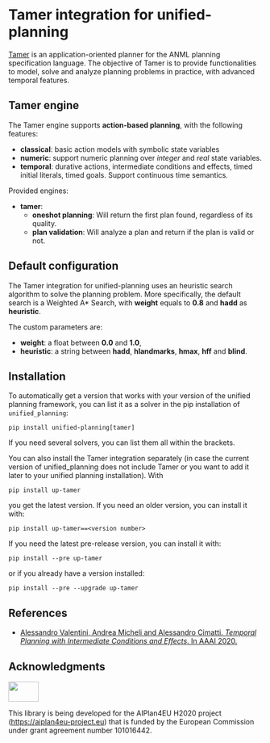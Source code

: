 # Tamer integration for unified-planning
[Tamer](https://tamer.fbk.eu/) is an application-oriented planner for the ANML planning specification language.
The objective of Tamer is to provide functionalities to model, solve and analyze planning problems in practice, with advanced temporal features.


## Tamer engine

The Tamer engine supports **action-based planning**, with the following features:

 - **classical**: basic action models with symbolic state variables
 - **numeric**: support numeric planning over *integer* and *real* state variables.
 - **temporal**: durative actions, intermediate conditions and effects, timed initial literals, timed goals. Support continuous time semantics.


Provided engines:

 - **tamer**:
   - **oneshot planning**: Will return the first plan found, regardless of its quality.
   - **plan validation**: Will analyze a plan and return if the plan is valid or not.


## Default configuration
The Tamer integration for unified-planning uses an heuristic search algorithm to solve the planning problem.
More specifically, the default search is a Weighted A* Search, with **weight** equals to **0.8** and **hadd** as **heuristic**.

The custom parameters are:
- **weight**: a float between **0.0** and **1.0**,
- **heuristic**: a string between **hadd**, **hlandmarks**, **hmax**, **hff** and **blind**.

## Installation

To automatically get a version that works with your version of the unified planning framework, you can list it as a solver in the pip installation of ```unified_planning```:

```
pip install unified-planning[tamer]
```

If you need several solvers, you can list them all within the brackets.

You can also install the Tamer integration separately (in case the current version of unified_planning does not include Tamer or you want to add it later to your unified planning installation). With

```
pip install up-tamer
```

you get the latest version. If you need an older version, you can install it with:

```
pip install up-tamer==<version number>
```

If you need the latest pre-release version, you can install it with:

```
pip install --pre up-tamer
```
or if you already have a version installed:
```
pip install --pre --upgrade up-tamer
```

## References
- [Alessandro Valentini, Andrea Micheli and Alessandro Cimatti. *Temporal Planning with Intermediate Conditions and Effects*. In AAAI 2020.](https://ojs.aaai.org//index.php/AAAI/article/view/6553)

## Acknowledgments
<img src="https://www.aiplan4eu-project.eu/wp-content/uploads/2021/07/euflag.png" width="60" height="40">

This library is being developed for the AIPlan4EU H2020 project (https://aiplan4eu-project.eu) that is funded by the European Commission under grant agreement number 101016442.
